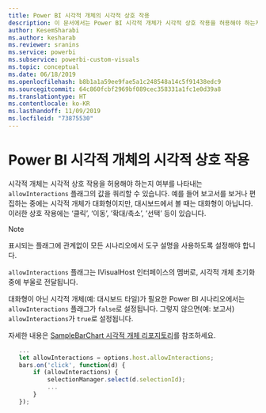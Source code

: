 ```yaml
---
title: Power BI 시각적 개체의 시각적 상호 작용
description: 이 문서에서는 Power BI 시각적 개체가 시각적 상호 작용을 허용해야 하는지 여부를 확인하는 방법을 설명합니다.
author: KesemSharabi
ms.author: kesharab
ms.reviewer: sranins
ms.service: powerbi
ms.subservice: powerbi-custom-visuals
ms.topic: conceptual
ms.date: 06/18/2019
ms.openlocfilehash: b8b1a1a59ee9fae5a1c248548a14c5f91438edc9
ms.sourcegitcommit: 64c860fcbf2969bf089cec358331a1fc1e0d39a8
ms.translationtype: HT
ms.contentlocale: ko-KR
ms.lasthandoff: 11/09/2019
ms.locfileid: "73875530"
---
```

# <a name="visual-interactions-in-power-bi-visuals"></a>Power BI 시각적 개체의 시각적 상호 작용

시각적 개체는 시각적 상호 작용을 허용해야 하는지 여부를 나타내는 `allowInteractions` 플래그의 값을 쿼리할 수 있습니다. 예를 들어 보고서를 보거나 편집하는 중에는 시각적 개체가 대화형이지만, 대시보드에서 볼 때는 대화형이 아닙니다. 이러한 상호 작용에는 ‘클릭’, ‘이동’, ’확대/축소’, ’선택’ 등이 있습니다.     

> [!NOTE]
> 표시되는 플래그에 관계없이 모든 시나리오에서 도구 설명을 사용하도록 설정해야 합니다.

`allowInteractions` 플래그는 IVisualHost 인터페이스의 멤버로, 시각적 개체 초기화 중에 부울로 전달됩니다.

대화형이 아닌 시각적 개체(예: 대시보드 타일)가 필요한 Power BI 시나리오에서는 `allowInteractions` 플래그가 `false`로 설정됩니다. 그렇지 않으면(예: 보고서) `allowInteractions`가 `true`로 설정됩니다.

자세한 내용은 [SampleBarChart 시각적 개체 리포지토리](https://github.com/Microsoft/PowerBI-visuals-sampleBarChart/commit/59a47935d8f5272ce145fe804193599ddb7e2001)를 참조하세요.

```typescript
   ...
   let allowInteractions = options.host.allowInteractions;
   bars.on('click', function(d) {
       if (allowInteractions) {
           selectionManager.select(d.selectionId);
           ...
       }
   });
```
